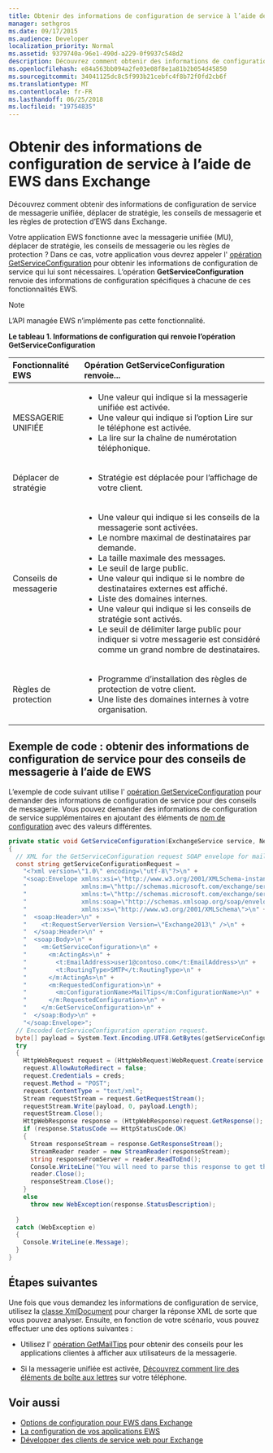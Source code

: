 ```yaml
---
title: Obtenir des informations de configuration de service à l’aide de EWS dans Exchange
manager: sethgros
ms.date: 09/17/2015
ms.audience: Developer
localization_priority: Normal
ms.assetid: 9379740a-96e1-490d-a229-0f9937c548d2
description: Découvrez comment obtenir des informations de configuration de service de messagerie unifiée, déplacer de stratégie, les conseils de messagerie et les règles de protection d’EWS dans Exchange.
ms.openlocfilehash: e84a563bb094a2fe03e08f8e1a81b2b054d45850
ms.sourcegitcommit: 34041125dc8c5f993b21cebfc4f8b72f0fd2cb6f
ms.translationtype: MT
ms.contentlocale: fr-FR
ms.lasthandoff: 06/25/2018
ms.locfileid: "19754835"
---
```

# <a name="get-service-configuration-information-by-using-ews-in-exchange"></a>Obtenir des informations de configuration de service à l’aide de EWS dans Exchange

Découvrez comment obtenir des informations de configuration de service de messagerie unifiée, déplacer de stratégie, les conseils de messagerie et les règles de protection d’EWS dans Exchange.
  
Votre application EWS fonctionne avec la messagerie unifiée (MU), déplacer de stratégie, les conseils de messagerie ou les règles de protection ? Dans ce cas, votre application vous devrez appeler l' [opération GetServiceConfiguration](http://msdn.microsoft.com/library/070cbfe5-325a-4955-8e4a-8230ea0459a7%28Office.15%29.aspx) pour obtenir les informations de configuration de service qui lui sont nécessaires. L’opération **GetServiceConfiguration** renvoie des informations de configuration spécifiques à chacune de ces fonctionnalités EWS. 
  
> [!NOTE]
> L’API managée EWS n’implémente pas cette fonctionnalité. 
  
**Le tableau 1. Informations de configuration qui renvoie l’opération GetServiceConfiguration**

|Fonctionnalité EWS|Opération GetServiceConfiguration renvoie...|
|:-----|:-----|
|MESSAGERIE UNIFIÉE  <br/> | <ul><li>Une valeur qui indique si la messagerie unifiée est activée.</li><li>Une valeur qui indique si l’option Lire sur le téléphone est activée.</li><li>La lire sur la chaîne de numérotation téléphonique.</li></ul> |
|Déplacer de stratégie  <br/> | <ul><li>Stratégie est déplacée pour l’affichage de votre client.</li></ul> |
|Conseils de messagerie  <br/> | <ul><li>Une valeur qui indique si les conseils de la messagerie sont activées.</li><li>Le nombre maximal de destinataires par demande.</li><li>La taille maximale des messages.</li><li>Le seuil de large public.</li><li>Une valeur qui indique si le nombre de destinataires externes est affiché.</li><li>Liste des domaines internes.</li><li>Une valeur qui indique si les conseils de stratégie sont activés.</li><li>Le seuil de délimiter large public pour indiquer si votre messagerie est considéré comme un grand nombre de destinataires.  </li></ul>|
|Règles de protection  <br/> | <ul><li>Programme d’installation des règles de protection de votre client.</li><li>Une liste des domaines internes à votre organisation.  </li></ul> |
   
## <a name="code-example-get-service-configuration-information-for-mail-tips-by-using-ews"></a>Exemple de code : obtenir des informations de configuration de service pour des conseils de messagerie à l’aide de EWS

L’exemple de code suivant utilise l' [opération GetServiceConfiguration](http://msdn.microsoft.com/library/070cbfe5-325a-4955-8e4a-8230ea0459a7%28Office.15%29.aspx) pour demander des informations de configuration de service pour des conseils de messagerie. Vous pouvez demander des informations de configuration de service supplémentaires en ajoutant des éléments de [nom de configuration](http://msdn.microsoft.com/library/3b524a2f-9c6b-4550-9f3d-f78d176b0f7b%28Office.15%29.aspx) avec des valeurs différentes. 
  
```cs
private static void GetServiceConfiguration(ExchangeService service, NetworkCredential creds)
{ 
  // XML for the GetServiceConfiguration request SOAP envelope for mail tips configuration information.
  const string getServiceConfigurationRequest = 
    "<?xml version=\"1.0\" encoding=\"utf-8\"?>\n" +
    "<soap:Envelope xmlns:xsi=\"http://www.w3.org/2001/XMLSchema-instance\"\n" +
    "               xmlns:m=\"http://schemas.microsoft.com/exchange/services/2006/messages\"\n" +
    "               xmlns:t=\"http://schemas.microsoft.com/exchange/services/2006/types\" \n" +
    "               xmlns:soap=\"http://schemas.xmlsoap.org/soap/envelope/\"\n" +
    "               xmlns:xs=\"http://www.w3.org/2001/XMLSchema\">\n" +
    "  <soap:Header>\n" +
    "    <t:RequestServerVersion Version=\"Exchange2013\" />\n" +
    "  </soap:Header>\n" +
    "  <soap:Body>\n" +
    "    <m:GetServiceConfiguration>\n" +
    "      <m:ActingAs>\n" +
    "        <t:EmailAddress>user1@contoso.com</t:EmailAddress>\n" +
    "        <t:RoutingType>SMTP</t:RoutingType>\n" +
    "      </m:ActingAs>\n" +
    "      <m:RequestedConfiguration>\n" +
    "        <m:ConfigurationName>MailTips</m:ConfigurationName>\n" +
    "      </m:RequestedConfiguration>\n" +
    "    </m:GetServiceConfiguration>\n" +
    "  </soap:Body>\n" +
    "</soap:Envelope>";
  // Encoded GetServiceConfiguration operation request.
  byte[] payload = System.Text.Encoding.UTF8.GetBytes(getServiceConfigurationRequest);
  try
  {
    HttpWebRequest request = (HttpWebRequest)WebRequest.Create(service.Url);
    request.AllowAutoRedirect = false;
    request.Credentials = creds;
    request.Method = "POST";
    request.ContentType = "text/xml";
    Stream requestStream = request.GetRequestStream();
    requestStream.Write(payload, 0, payload.Length);
    requestStream.Close();
    HttpWebResponse response = (HttpWebResponse)request.GetResponse();
    if (response.StatusCode == HttpStatusCode.OK)
    {
      Stream responseStream = response.GetResponseStream();
      StreamReader reader = new StreamReader(responseStream);
      string responseFromServer = reader.ReadToEnd();
      Console.WriteLine("You will need to parse this response to get the configuration information:\n\n" + responseFromServer);
      reader.Close();
      responseStream.Close();
    }
    else
      throw new WebException(response.StatusDescription);
          
  }
  catch (WebException e)
  {
    Console.WriteLine(e.Message);
  }
}

```

## <a name="next-steps"></a>Étapes suivantes

Une fois que vous demandez les informations de configuration de service, utilisez la [classe XmlDocument](http://msdn.microsoft.com/en-us/library/system.xml.xmldocument.aspx) pour charger la réponse XML de sorte que vous pouvez analyser. Ensuite, en fonction de votre scénario, vous pouvez effectuer une des options suivantes : 
  
- Utilisez l' [opération GetMailTips](http://msdn.microsoft.com/library/025483ec-a9f3-4735-8a95-d26e30ea7974%28Office.15%29.aspx) pour obtenir des conseils pour les applications clientes à afficher aux utilisateurs de la messagerie. 
    
- Si la messagerie unifiée est activée, [Découvrez comment lire des éléments de boîte aux lettres](http://blogs.msdn.com/b/exchangedev/archive/2009/11/05/play-exchange-2010-mailbox-items-on-your-phone-by-using-the-ews-managed-api.aspx) sur votre téléphone. 
    
## <a name="see-also"></a>Voir aussi

- [Options de configuration pour EWS dans Exchange](configuration-options-for-ews-in-exchange.md)    
- [La configuration de vos applications EWS](setting-up-your-ews-application.md)    
- [Développer des clients de service web pour Exchange](develop-web-service-clients-for-exchange.md)
    

